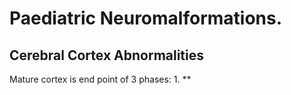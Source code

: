 # Paediatric Neuromalformations.

## Cerebral Cortex Abnormalities  
Mature cortex is end point of 3 phases:
	1. **

